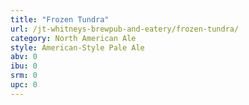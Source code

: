 ```yaml
---
title: "Frozen Tundra"
url: /jt-whitneys-brewpub-and-eatery/frozen-tundra/
category: North American Ale
style: American-Style Pale Ale
abv: 0
ibu: 0
srm: 0
upc: 0
---
```


